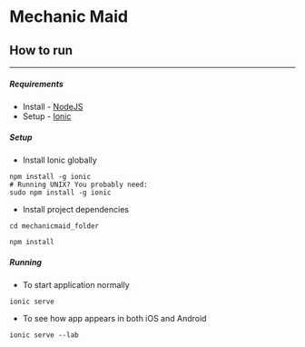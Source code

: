 # Mechanic Maid


## How to run
----------------------------

##### Requirements
  - Install - [NodeJS](http://nodejs.org)
  - Setup - [Ionic](http://ionicframework.com/docs/guide/installation.html)

##### Setup
- Install Ionic globally
  
```
npm install -g ionic
# Running UNIX? You probably need:
sudo npm install -g ionic
```
  
- Install project dependencies
  
```
cd mechanicmaid_folder
```
 
```
npm install
```

##### Running
- To start application normally

```
ionic serve
```

- To see how app appears in both iOS and Android

```
ionic serve --lab
```
